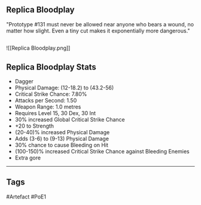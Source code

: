 ## Replica Bloodplay
"Prototype #131 must never be allowed near anyone who bears a wound, no
matter how slight. Even a tiny cut makes it exponentially more dangerous."
##
![[Replica Bloodplay.png]]
## Replica Bloodplay Stats
- Dagger
- Physical Damage: (12-18.2) to (43.2-56)
- Critical Strike Chance: 7.80%
- Attacks per Second: 1.50
- Weapon Range: 1.0 metres
- Requires Level 15, 30 Dex, 30 Int
- 30% increased Global Critical Strike Chance
- +20 to Strength
- (20-40)% increased Physical Damage
- Adds (3-6) to (9-13) Physical Damage
- 30% chance to cause Bleeding on Hit
- (100-150)% increased Critical Strike Chance against Bleeding Enemies
- Extra gore


---
## Tags
#Artefact
#PoE1